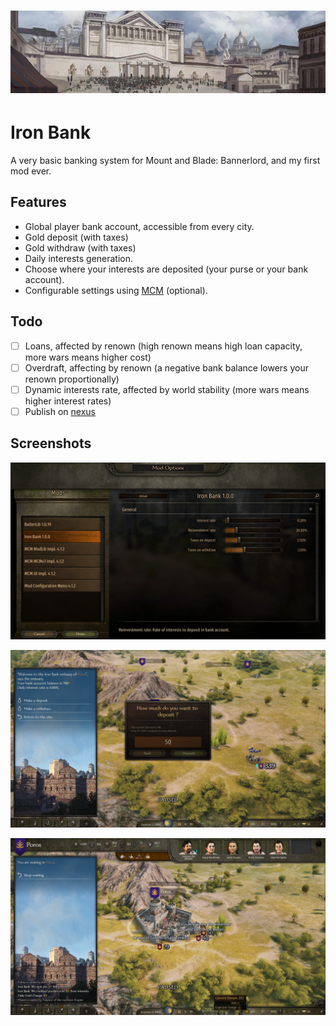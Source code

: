 <h1 align="center">
	<img width="800" src=".github/banner.png" alt="Iron Bank">
	<br>
</h1>

# Iron Bank

A very basic banking system for Mount and Blade: Bannerlord, and my first mod ever.

## Features

- Global player bank account, accessible from every city.
- Gold deposit (with taxes)
- Gold withdraw (with taxes)
- Daily interests generation.
- Choose where your interests are deposited (your purse or your bank account).
- Configurable settings using [MCM](https://www.nexusmods.com/mountandblade2bannerlord/mods/612) (optional).

## Todo

- [ ] Loans, affected by renown (high renown means high loan capacity, more wars means higher cost)
- [ ] Overdraft, affecting by renown (a negative bank balance lowers your renown proportionally)
- [ ] Dynamic interests rate, affected by world stability (more wars means higher interest rates)
- [ ] Publish on [nexus](https://www.nexusmods.com/mountandblade2bannerlord)

## Screenshots

<p align="center">
	<img width="700" src=".github/config.png" alt="Iron Bank MCM config">
</p>

<p align="center">
	<img width="700" src=".github/deposit.png" alt="Iron Bank deposit">
</p>

<p align="center">
	<img width="700" src=".github/interests.png" alt="Iron Bank interests">
</p>
